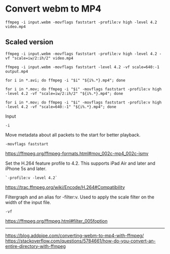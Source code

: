 # Convert webm to MP4

    ffmpeg -i input.webm -movflags faststart -profile:v high -level 4.2 video.mp4

## Scaled version

    ffmpeg -i input.webm -movflags faststart -profile:v high -level 4.2 -vf "scale=iw/2:ih/2" video.mp4

    ffmpeg -i input.webm -movflags faststart -level 4.2 -vf scale=640:-1 output.mp4

    for i in *.avi; do ffmpeg -i "$i" "${i%.*}.mp4"; done

    for i in *.mov; do ffmpeg -i "$i" -movflags faststart -profile:v high -level 4.2 -vf "scale=iw/2:ih/2" "${i%.*}.mp4"; done

    for i in *.mov; do ffmpeg -i "$i" -movflags faststart -profile:v high -level 4.2 -vf "scale=640:-1" "${i%.*}.mp4"; done

Input

    -i

Move metadata about all packets to the start for better playback. 

    -movflags faststart

<https://ffmpeg.org/ffmpeg-formats.html#mov_002c-mp4_002c-ismv>


Set the H.264 feature profile to 4.2. This supports iPad Air and later and iPhone 5s and later.

    `-profile:v -level 4.2`

<https://trac.ffmpeg.org/wiki/Encode/H.264#Compatibility>


Filtergraph and an alias for -filter:v. Used to apply the scale filter on the width of the input file.

    -vf

<https://ffmpeg.org/ffmpeg.html#filter_005foption>

----

<https://blog.addpipe.com/converting-webm-to-mp4-with-ffmpeg/>
<https://stackoverflow.com/questions/5784661/how-do-you-convert-an-entire-directory-with-ffmpeg>
